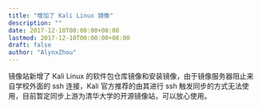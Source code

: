 ```yaml
---
title: "增加了 Kali Linux 镜像"
description: ""
date: 2017-12-10T00:00:00+08:00
lastmod: 2017-12-10T00:00:00+08:00
draft: false
author: "AlynxZhou"
---
```


镜像站新增了 Kali Linux 的软件包仓库镜像和安装镜像，由于镜像服务器阻止来自学校外面的 ssh 连接，Kali 官方推荐的由其进行 ssh 触发同步的方式无法使用，目前暂定同步上游为清华大学的开源镜像站，可以放心使用。
